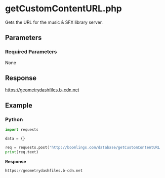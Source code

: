# getCustomContentURL.php

Gets the URL for the music & SFX library server.

## Parameters

### Required Parameters

None

## Response

https://geometrydashfiles.b-cdn.net

## Example

<!-- tabs:start -->

### **Python**

```py
import requests

data = {}

req = requests.post("http://boomlings.com/database/getCustomContentURL.php", data=data)
print(req.text)
```

**Response**
```py
https://geometrydashfiles.b-cdn.net
```

<!-- tabs:end -->
